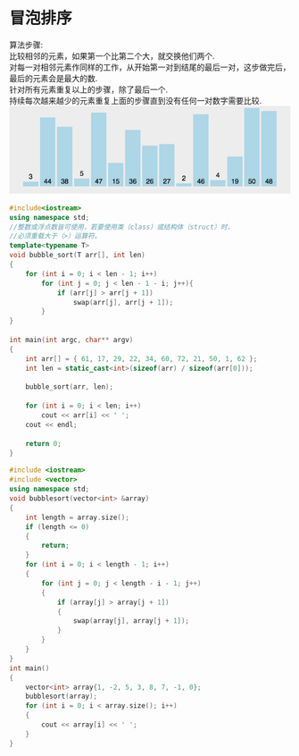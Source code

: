 # 冒泡排序
算法步骤: <br>
比较相邻的元素，如果第一个比第二个大，就交换他们两个. <br>
对每一对相邻元素作同样的工作，从开始第一对到结尾的最后一对，这步做完后，最后的元素会是最大的数. <br>
针对所有元素重复以上的步骤，除了最后一个. <br>
持续每次越来越少的元素重复上面的步骤直到没有任何一对数字需要比较. <br>
![bubble](https://github.com/MA-JIE/coding-offer/blob/master/%E5%B8%B8%E8%A7%81%E6%8E%92%E5%BA%8F%E7%AE%97%E6%B3%95/img/bubble.gif) <br>
```cpp
#include<iostream>
using namespace std;
//整数或浮点数皆可使用，若要使用类（class）或结构体（struct）时，
//必须重载大于（>）运算符。
template<typename T> 
void bubble_sort(T arr[], int len)
{
	for (int i = 0; i < len - 1; i++)
		for (int j = 0; j < len - 1 - i; j++){
			if (arr[j] > arr[j + 1])
				swap(arr[j], arr[j + 1]);
		}
}

int main(int argc, char** argv)
{
	int arr[] = { 61, 17, 29, 22, 34, 60, 72, 21, 50, 1, 62 };
	int len = static_cast<int>(sizeof(arr) / sizeof(arr[0]));

	bubble_sort(arr, len);
	
	for (int i = 0; i < len; i++)
		cout << arr[i] << ' ';
	cout << endl;

	return 0;
}
```
``` cpp
#include <iostream>
#include <vector>
using namespace std;
void bubblesort(vector<int> &array)
{
    int length = array.size();
    if (length <= 0)
    {
        return;
    }
    for (int i = 0; i < length - 1; i++)
    {
        for (int j = 0; j < length - i - 1; j++)
        {
            if (array[j] > array[j + 1])
            {
                swap(array[j], array[j + 1]);
            }
        }
    }
}
int main()
{
    vector<int> array{1, -2, 5, 3, 8, 7, -1, 0};
    bubblesort(array);
    for (int i = 0; i < array.size(); i++)
    {
        cout << array[i] << ' ';
    }
}

```
